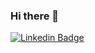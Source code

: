 ### Hi there 👋

[![Linkedin Badge](https://img.shields.io/badge/-cacoabud-blue?style=flat-square&logo=Linkedin&logoColor=white&link=https://www.linkedin.com/in/caco-abud-a4a75a235/)](https://www.linkedin.com/in/caco-abud-a4a75a235//)
